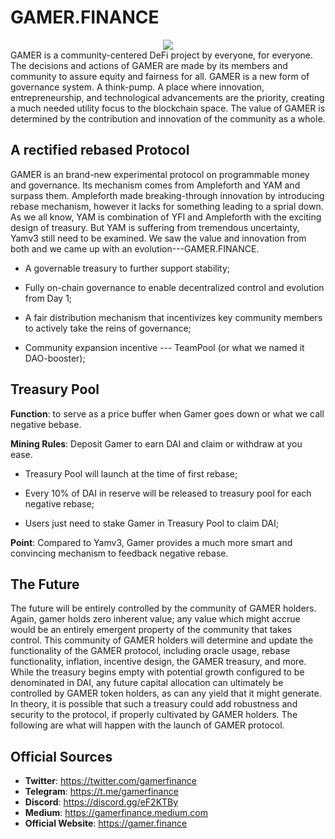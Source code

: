 # GAMER.FINANCE
<div align="center">
<img src="https://i.loli.net/2020/10/27/3Yai2mAUwIqdLsx.png"/>
</div>
GAMER is a community-centered DeFi project by everyone, for everyone. The decisions and actions of GAMER are made by its members and community to assure equity and fairness for all. GAMER is a new form of governance system. A think-pump. A place where innovation, entrepreneurship, and technological advancements are the priority, creating a much needed utility focus to the blockchain space. The value of GAMER is determined by the contribution and innovation of the community as a whole.

## A rectified rebased Protocol

GAMER is an brand-new experimental protocol on programmable money and governance. Its mechanism comes from Ampleforth and YAM and surpass them. Ampleforth made breaking-through innovation by introducing rebase mechanism, however it lacks for something leading to a sprial down. As we all know, YAM is combination of YFI and Ampleforth with the exciting design of treasury. But YAM is suffering from tremendous uncertainty, Yamv3 still need to be examined. We saw the value and innovation from both and we came up with an evolution---GAMER.FINANCE.

* A governable treasury to further support stability;

* Fully on-chain governance to enable decentralized control and evolution from Day 1;

* A fair distribution mechanism that incentivizes key community members to actively take the reins of governance;

* Community expansion incentive --- TeamPool (or what we named it DAO-booster);

## Treasury Pool

**Function**: to serve as a price buffer when Gamer goes down or what we call negative bebase.

**Mining Rules**: Deposit Gamer to earn DAI and claim or withdraw at you ease.

* Treasury Pool will launch at the time of first rebase;

* Every 10% of DAI in reserve will be released to treasury pool for each negative rebase;

* Users just need to stake Gamer in Treasury Pool to claim DAI;

**Point**: Compared to Yamv3, Gamer provides a much more smart and convincing mechanism to feedback negative rebase.

## The Future

The future will be entirely controlled by the community of GAMER holders. Again, gamer holds zero inherent value; any value which might accrue would be an entirely emergent property of the community that takes control. This community of GAMER holders will determine and update the functionality of the GAMER protocol, including oracle usage, rebase functionality, inflation, incentive design, the GAMER treasury, and more. While the treasury begins empty with potential growth configured to be denominated in DAI, any future capital allocation can ultimately be controlled by GAMER token holders, as can any yield that it might generate. In theory, it is possible that such a treasury could add robustness and security to the protocol, if properly cultivated by GAMER holders. The following are what will happen with the launch of GAMER protocol.

## Official Sources

* **Twitter**: https://twitter.com/gamerfinance
* **Telegram**: https://t.me/gamerfinance
* **Discord**: https://discord.gg/eF2KTBy
* **Medium**: https://gamerfinance.medium.com
* **Official Website**: https://gamer.finance
